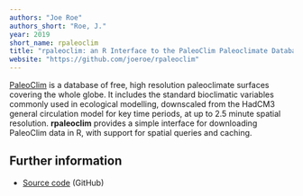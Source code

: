 ```yaml
---
authors: "Joe Roe"
authors_short: "Roe, J."
year: 2019
short_name: rpaleoclim
title: "rpaleoclim: an R Interface to the PaleoClim Paleoclimate Database"
website: "https://github.com/joeroe/rpaleoclim"
---
```


[PaleoClim](http://paleoclim.org) is a database of free, high resolution paleoclimate surfaces covering the whole globe. It includes the standard bioclimatic variables commonly used in ecological modelling, downscaled from the HadCM3 general circulation model for key time periods, at up to 2.5 minute spatial resolution. **rpaleoclim** provides a simple interface for downloading PaleoClim data in R, with support for spatial queries and caching.

## Further information

* [Source code](https://github.com/joeroe/rpaleoclim) (GitHub)

